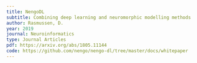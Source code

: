 ```yaml
---
title: NengoDL
subtitle: Combining deep learning and neuromorphic modelling methods
author: Rasmussen, D.
year: 2019
journal: Neuroinformatics
type: Journal Articles
pdf: https://arxiv.org/abs/1805.11144
code: https://github.com/nengo/nengo-dl/tree/master/docs/whitepaper
---
```

